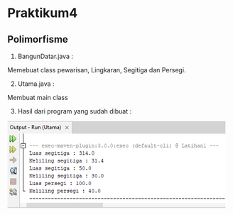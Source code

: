 # Praktikum4

## Polimorfisme

1. BangunDatar.java :

Memebuat class pewarisan, Lingkaran, Segitiga dan Persegi.

2. Utama.java : 

Membuat main class

3. Hasil dari program yang sudah dibuat :

![Gambar 1](Screenshot/ss.png)

